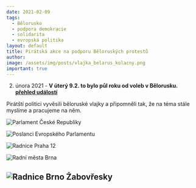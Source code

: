 ```yaml
---
date: 2021-02-09
tags:
  - Bělorusko
  - podpora demokracie
  - solidarita
  - evropská politika
layout: default
title: Pirátská akce na podporu Běloruských protestů
author:  
image: /assets/img/posts/vlajka_belarus_kolacny.png
important: true
---
```



2. února 2021 - **V úterý 9.2. to bylo půl roku od voleb v Bělorusku.  [přehled událostí](https://cs.wikipedia.org/wiki/Protesty_v_B%C4%9Blorusku_(2020%E2%80%932021))**

Pirátští politici vyvěsili běloruské vlajky a připomněli tak, že na téma stále myslíme a pracujeme na něm. 

![Parlament České Republiky](https://zo.pirati.cz/assets/img/posts/vlajka_belarus_parlament_balkon.png)


![Poslanci Evropského Parlamentu](https://zo.pirati.cz/assets/img/posts/vlajka_belarus_euposlanci.png)


![Radnice Praha 12](https://zo.pirati.cz/assets/img/posts/vlajka_belarus_praha12.png)


![Radní města Brna](https://zo.pirati.cz/assets/img/posts/vlajka_belarus_kolacny.png)


![Radnice Brno Žabovřesky](https://zo.pirati.cz/assets/img/posts/vlajka_belarus_Brno_Zabiny.png)
---
 
